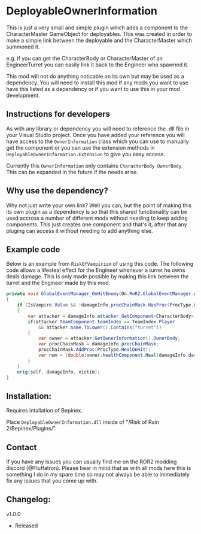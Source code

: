 # DeployableOwnerInformation

This is just a very small and simple plugin which adds a component to the CharacterMaster GameObject for deployables. This was created in order to make a simple link between the deployable and the CharacterMaster which summoned it.

e.g. if you can get the  CharacterBody or CharacterMaster of an EngineerTurret you can easily link it back to the Engineer who spawned it.

This mod will not do anything noticable on its own but may be used as a dependency. You will need to install this mod if any mods you want to use have this listed as a dependency or if you want to use this in your mod development.

## Instructions for developers

As with any library or dependency you will need to reference the .dll file in your Visual Studio project. Once you have added your reference you will have access to the `OwnerInformation` class which you can use to manually get the component or you can use the extension methods in `DeployableOwnerInformation.Extension` to give you easy access.

Currently this `OwnerInformation` only contains `CharacterBody OwnerBody`. This can be expanded in the future if the needs arise.

## Why use the dependency?

Why not just write your own link? Well you can, but the point of making this its own plugin as a dependency is so that this shared functionality can be used accross a number of different mods without needing to keep adding components. This just creates one component and that's it, after that any pluging can access it without needing to add anything else.

## Example code

Below is an example from `RiskOfVampirism` of using this code. The following code allows a lifesteal effect for the Engineer whenever a turret he owns deals damage. This is only made possible by making this link between the turret and the Engineer made by this mod.

```cs
private void GlobalEventManager_OnHitEnemy(On.RoR2.GlobalEventManager.orig_OnHitEnemy orig, GlobalEventManager self, DamageInfo damageInfo, GameObject victim)
{
    if (IsVampire.Value && !damageInfo.procChainMask.HasProc(ProcType.HealOnHit))
    {
        var attacker = damageInfo.attacker.GetComponent<CharacterBody>();
        if(attacker.teamComponent.teamIndex == TeamIndex.Player
            && attacker.name.ToLower().Contains("turret"))
        {
            var owner = attacker.GetOwnerInformation().OwnerBody;
            var procChainMask = damageInfo.procChainMask;
            procChainMask.AddProc(ProcType.HealOnHit);
            var num = (double)owner.healthComponent.Heal(damageInfo.damage * Leech.Value, procChainMask, true);
        }
    }
    orig(self, damageInfo, victim);
}
```

## Installation:

Requires intallation of Bepinex. 

Place `DeployableOwnerInformation.dll` inside of "/Risk of Rain 2/Bepinex/Plugins/"

## Contact

If you have any issues you can usually find me on the ROR2 modding discord (@Fluffatron). Please bear in mind that as with all mods here this is something I do in my spare time so may not always be able to immediately fix any issues that you come up with. 

## Changelog:

v1.0.0 
- Released